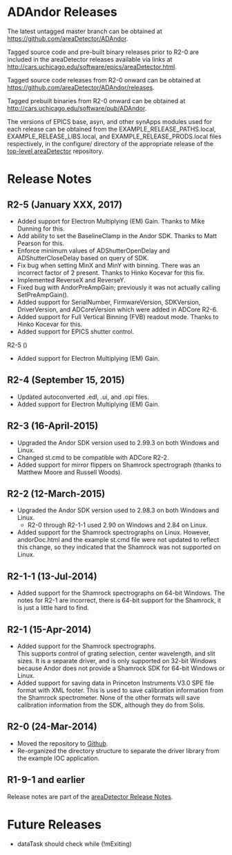 ADAndor Releases
==================

The latest untagged master branch can be obtained at
https://github.com/areaDetector/ADAndor.

Tagged source code and pre-built binary releases prior to R2-0 are included
in the areaDetector releases available via links at
http://cars.uchicago.edu/software/epics/areaDetector.html.

Tagged source code releases from R2-0 onward can be obtained at 
https://github.com/areaDetector/ADAndor/releases.

Tagged prebuilt binaries from R2-0 onward can be obtained at
http://cars.uchicago.edu/software/pub/ADAndor.

The versions of EPICS base, asyn, and other synApps modules used for each release can be obtained from 
the EXAMPLE_RELEASE_PATHS.local, EXAMPLE_RELEASE_LIBS.local, and EXAMPLE_RELEASE_PRODS.local
files respectively, in the configure/ directory of the appropriate release of the 
[top-level areaDetector](https://github.com/areaDetector/areaDetector) repository.


Release Notes
=============
R2-5 (January XXX, 2017)
----
* Added support for Electron Multiplying (EM) Gain.  Thanks to Mike Dunning for this.
* Add ability to set the BaselineClamp in the Andor SDK.  Thanks to Matt Pearson for this.
* Enforce minimum values of ADShutterOpenDelay and ADShutterCloseDelay based on query of SDK.
* Fix bug when setting MinX and MinY with binning.  There was an incorrect factor of 2 present.
  Thanks to Hinko Kocevar for this fix.
* Implemented ReverseX and ReverseY.
* Fixed bug with AndorPreAmpGain; previously it was not actually calling SetPreAmpGain().
* Added support for SerialNumber, FirmwareVersion, SDKVersion, DriverVersion, and ADCoreVersion which
  were added in ADCore R2-6. 
* Added support for Full Vertical Binning (FVB) readout mode. Thanks to Hinko Kocevar for this.
* Added support for EPICS shutter control.

R2-5 ()
* Added support for Electron Multiplying (EM) Gain.

R2-4 (September 15, 2015)
----
* Updated autoconverted .edl, .ui, and .opi files.
* Added support for Electron Multiplying (EM) Gain.

R2-3 (16-April-2015)
----
* Upgraded the Andor SDK version used to 2.99.3 on both Windows and Linux.
* Changed st.cmd to be compatible with ADCore R2-2. 
* Added support for mirror flippers on Shamrock spectrograph (thanks to Matthew Moore and Russell Woods).

R2-2 (12-March-2015)
----
* Upgraded the Andor SDK version used to 2.98.3 on both Windows and Linux. 
  - R2-0 through R2-1-1 used 2.90 on Windows and 2.84 on Linux.
* Added support for the Shamrock spectrographs on Linux. 
  However, andorDoc.html and the example st.cmd file were not updated
  to reflect this change, so they indicated that the Shamrock was not 
  supported on Linux.

R2-1-1 (13-Jul-2014)
----
* Added support for the Shamrock spectrographs on 64-bit Windows. 
  The notes for R2-1 are incorrect, there is 64-bit support for the Shamrock, 
  it is just a little hard to find.

R2-1 (15-Apr-2014)
----
* Added support for the Shamrock spectrographs.  
  This supports control of grating selection, center wavelength, and slit sizes.
  It is a separate driver, and is only supported on 32-bit Windows because Andor does not provide a 
  Shamrock SDK for 64-bit Windows or Linux.
* Added support for saving data in Princeton Instruments V3.0 SPE file format with XML footer.
  This is used to save calibration information from the Shamrock spectrometer.
  None of the other formats will save calibration information from the SDK, although they do from Solis.

R2-0 (24-Mar-2014)
----
* Moved the repository to [Github](https://github.com/areaDetector/ADAndor).
* Re-organized the directory structure to separate the driver library from the example IOC application.

R1-9-1 and earlier
------------------
Release notes are part of the
[areaDetector Release Notes](http://cars.uchicago.edu/software/epics/areaDetectorReleaseNotes.html).

Future Releases
===============
* dataTask should check while (!mExiting)
